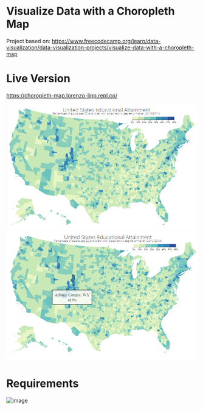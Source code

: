 # Visualize Data with a Choropleth Map

Project based on: https://www.freecodecamp.org/learn/data-visualization/data-visualization-projects/visualize-data-with-a-choropleth-map

# Live Version

https://choropleth-map.lorenzo-lipp.repl.co/

![image](./images/preview-1.png)
![image](./images/preview-2.png)

# Requirements

![image](https://user-images.githubusercontent.com/91420499/179084286-bcd81365-c898-4268-b319-bc77116813dc.png)
